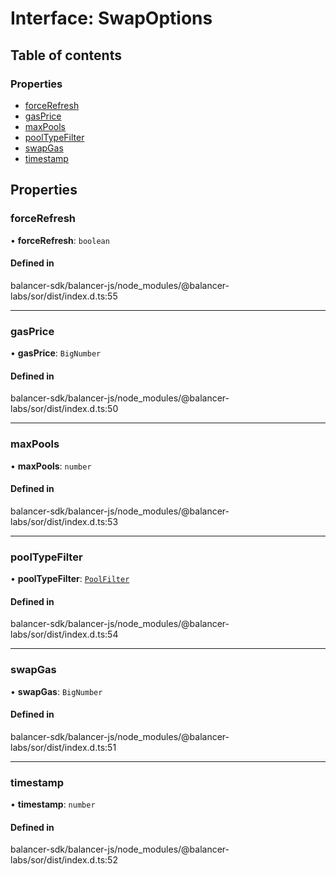 # Interface: SwapOptions

## Table of contents

### Properties

- [forceRefresh](SwapOptions.md#forcerefresh)
- [gasPrice](SwapOptions.md#gasprice)
- [maxPools](SwapOptions.md#maxpools)
- [poolTypeFilter](SwapOptions.md#pooltypefilter)
- [swapGas](SwapOptions.md#swapgas)
- [timestamp](SwapOptions.md#timestamp)

## Properties

### forceRefresh

• **forceRefresh**: `boolean`

#### Defined in

balancer-sdk/balancer-js/node_modules/@balancer-labs/sor/dist/index.d.ts:55

___

### gasPrice

• **gasPrice**: `BigNumber`

#### Defined in

balancer-sdk/balancer-js/node_modules/@balancer-labs/sor/dist/index.d.ts:50

___

### maxPools

• **maxPools**: `number`

#### Defined in

balancer-sdk/balancer-js/node_modules/@balancer-labs/sor/dist/index.d.ts:53

___

### poolTypeFilter

• **poolTypeFilter**: [`PoolFilter`](../enums/PoolFilter.md)

#### Defined in

balancer-sdk/balancer-js/node_modules/@balancer-labs/sor/dist/index.d.ts:54

___

### swapGas

• **swapGas**: `BigNumber`

#### Defined in

balancer-sdk/balancer-js/node_modules/@balancer-labs/sor/dist/index.d.ts:51

___

### timestamp

• **timestamp**: `number`

#### Defined in

balancer-sdk/balancer-js/node_modules/@balancer-labs/sor/dist/index.d.ts:52
